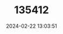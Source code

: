 ---
title: "135412"
category: "Salvelinus gracillimus"
draft: false
date: 2024-02-22 13:03:51
languages:
  English: ["Shetland Charr"]
---